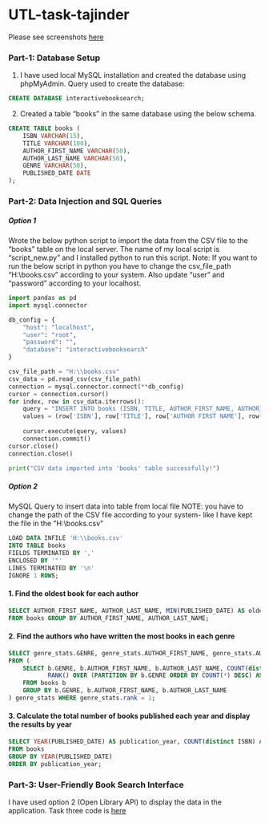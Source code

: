 # UTL-task-tajinder

Please see screenshots [here](https://github.com/tajindersingh161/UTL-task-tajinder/blob/69ec1cf40dc78640074afba63dd2e4f973b4e4e3/Output%20Screenshots-%20Interactive%20Book%20Search%20Part1-2%20plus%20documentation.pdf)

### Part-1: Database Setup

1.	I have used local MySQL installation and created the database using phpMyAdmin.
Query used to create the database:

```sql
CREATE DATABASE interactivebooksearch;
```

2.	Created a table “books” in the same database using the below schema.
```sql
CREATE TABLE books (
    ISBN VARCHAR(15),
    TITLE VARCHAR(100),
    AUTHOR_FIRST_NAME VARCHAR(50),
    AUTHOR_LAST_NAME VARCHAR(50),
    GENRE VARCHAR(50),
    PUBLISHED_DATE DATE
);
```

### Part-2: Data Injection and SQL Queries

##### Option 1	
Wrote the below python script to import the data from the CSV file to the “books” table on the local server. The name of my local script is “script_new.py” and I installed python to run this script. 
    Note: If you want to run the below script in python you have to change the csv_file_path “H:\\books.csv” according to your system. Also update “user” and       
    “password” according to your localhost.

```python
import pandas as pd
import mysql.connector

db_config = {
    "host": "localhost",
    "user": "root",
    "password": "",
    "database": "interactivebooksearch"
}

csv_file_path = "H:\\books.csv"
csv_data = pd.read_csv(csv_file_path)
connection = mysql.connector.connect(**db_config)
cursor = connection.cursor()
for index, row in csv_data.iterrows():
    query = "INSERT INTO books (ISBN, TITLE, AUTHOR_FIRST_NAME, AUTHOR_LAST_NAME, GENRE, PUBLISHED_DATE) VALUES (%s, %s, %s, %s, %s, %s)"
    values = (row['ISBN'], row['TITLE'], row['AUTHOR FIRST NAME'], row['AUTHOR LAST NAME'], row['GENRE'], row['PUBLISHED DATE'])
    
    cursor.execute(query, values)
    connection.commit()
cursor.close()
connection.close()

print("CSV data imported into 'books' table successfully!")
```

##### Option 2
MySQL Query to insert data into table from local file
NOTE: you have to change the path of the CSV file according to your system- like I have kept the file in the "H:\\books.csv"

```sql
LOAD DATA INFILE 'H:\\books.csv'
INTO TABLE books
FIELDS TERMINATED BY ','
ENCLOSED BY '"'
LINES TERMINATED BY '\n'
IGNORE 1 ROWS;
```

#### 1. Find the oldest book for each author 
```sql
SELECT AUTHOR_FIRST_NAME, AUTHOR_LAST_NAME, MIN(PUBLISHED_DATE) AS oldest_book_date
FROM books GROUP BY AUTHOR_FIRST_NAME, AUTHOR_LAST_NAME;
```

#### 2. Find the authors who have written the most books in each genre
```sql
SELECT genre_stats.GENRE, genre_stats.AUTHOR_FIRST_NAME, genre_stats.AUTHOR_LAST_NAME, genre_stats.book_count
FROM (
    SELECT b.GENRE, b.AUTHOR_FIRST_NAME, b.AUTHOR_LAST_NAME, COUNT(distinct ISBN) AS book_count,
           RANK() OVER (PARTITION BY b.GENRE ORDER BY COUNT(*) DESC) AS rank
    FROM books b
    GROUP BY b.GENRE, b.AUTHOR_FIRST_NAME, b.AUTHOR_LAST_NAME
) genre_stats WHERE genre_stats.rank = 1;
```

#### 3. Calculate the total number of books published each year and display the results by year
```sql
SELECT YEAR(PUBLISHED_DATE) AS publication_year, COUNT(distinct ISBN) AS book_count
FROM books
GROUP BY YEAR(PUBLISHED_DATE)
ORDER BY publication_year;
```

### Part-3: User-Friendly Book Search Interface
I have used option 2 (Open Library API) to display the data in the application.  Task three code is [here](https://github.com/tajindersingh161/UTL-task-tajinder/tree/main/task3)

